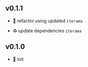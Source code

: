 ## v0.1.1

* 🐞 refactor using updated `iterama`

* ♻️ update dependencies `iterama`

## v0.1.0

* 🐣 init
